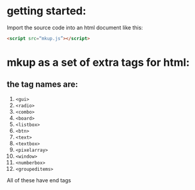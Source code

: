 # getting started:

Import the source code into an html document like this:
```html
<script src=“mkup.js”></script>
```

# mkup as a set of extra tags for html:

## the tag names are:

1) `<gui>`
2) `<radio>`
3) `<combo>`
4) `<board>`
5) `<listbox>`
6) `<btn>`
7) `<text>`
8) `<textbox>`
9) `<pixelarray>`
10) `<window>`
11) `<numberbox>`
12) `<groupeditems>`

All of these have end tags
